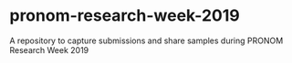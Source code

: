 # pronom-research-week-2019
A repository to capture submissions and share samples during PRONOM Research Week 2019
